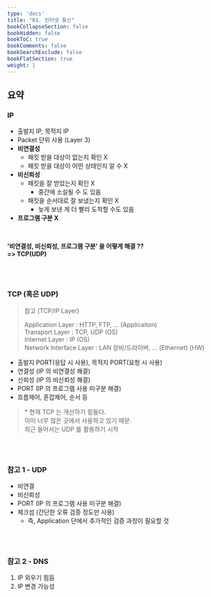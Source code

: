 ```yaml
---
type: 'docs'
title: "01. 인터넷 통신"
bookCollapseSection: false
bookHidden: false
bookToC: true
bookComments: false
bookSearchExclude: false
bookFlatSection: true
weight: 1
---
```


##  요약

### IP
 - 출발지 IP, 목적지 IP
 - Packet 단위 사용 (Layer 3)
 - **비연결성**
   - 패킷 받을 대상이 없는지 확인 X
   - 패킷 받을 대상이 어떤 상태인지 알 수 X
 - **비신뢰성**
   - 패킷을 잘 받았는지 확인 X
     - 중간에 소실될 수 도 있음
   - 패킷을 순서대로 잘 보냈는지 확인 X
     - 늦게 보낸 게 더 빨리 도착할 수도 있음
 - **프로그램 구분 X**

<br>

**'비연결성, 비신뢰성, 프로그램 구분' 을 어떻게 해결 ??** <br>
**=> TCP(UDP)**

<br>
<br>

### TCP (혹은 UDP)

> 참고 (TCP/IP Layer)
> 
> Application Layer : HTTP, FTP, ... (Applicaiton) <br>
> Transport Layer : TCP, UDP (OS) <br>
> Internet Layer : IP (OS) <br>
> Network Interface Layer : LAN 장비/드라이버, ... (Ethernet) (HW) <br>


- 출발지 PORT(응답 시 사용), 목적지 PORT(요청 시 사용)
- 연결성 (IP 의 비연결성 해결)
- 신뢰성 (IP 의 비신뢰성 해결)
- PORT (IP 의 프로그램 사용 미구분 해결)
- 흐름제어, 혼잡제어, 순서 등

> \* 현재 TCP 는 개선하기 힘들다. <br>
> 이미 너무 많은 곳에서 사용하고 있기 때문. <br>
> 최근 들어서는 UDP 를 활용하기 시작

<br><br>

### 참고 1 - UDP

- 비연결
- 비신뢰성
- PORT (IP 의 프로그램 사용 미구분 해결)
- 체크섬 (간단한 오류 검증 정도만 사용)
  - 즉, Application 단에서 추가적인 검증 과정이 필요할 것

<br><br>

### 참고 2 - DNS

1. IP 외우기 힘듬
2. IP 변경 가능성